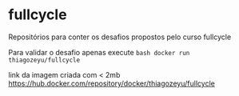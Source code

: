 # fullcycle
Repositórios para conter os desafios propostos pelo curso fullcycle


Para validar o desafio apenas execute ```bash docker run thiagozeyu/fullcycle ```

link da imagem criada com < 2mb
https://hub.docker.com/repository/docker/thiagozeyu/fullcycle